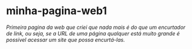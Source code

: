 # minha-pagina-web1

*Primeira pagina da web que criei que nada mais é do que um encurtador de link, ou seja, se a URL de uma página qualquer está muito grande é possivel acessar um site que possa encurtá-las.*
